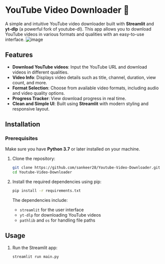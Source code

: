 # YouTube Video Downloader 🎥

A simple and intuitive YouTube video downloader built with **Streamlit** and **yt-dlp** (a powerful fork of youtube-dl). This app allows you to download YouTube videos in various formats and qualities with an easy-to-use interface.
![image](https://github.com/user-attachments/assets/c7f4076e-ed7f-4ade-a20e-fc9b6aa83e58)

## Features

- **Download YouTube videos**: Input the YouTube URL and download videos in different qualities.
- **Video Info**: Displays video details such as title, channel, duration, view count, and more.
- **Format Selection**: Choose from available video formats, including audio and video quality options.
- **Progress Tracker**: View download progress in real time.
- **Clean and Simple UI**: Built using **Streamlit** with modern styling and responsive layout.
  
## Installation

### Prerequisites

Make sure you have **Python 3.7** or later installed on your machine.

1. Clone the repository:

   ```bash
   git clone https://github.com/sankeer28/Youtube-Video-Downloader.git
   cd Youtube-Video-Downloader
   ```

2. Install the required dependencies using pip:

   ```bash
   pip install -r requirements.txt
   ```

   The dependencies include:
   - `streamlit` for the user interface
   - `yt-dlp` for downloading YouTube videos
   - `pathlib` and `os` for handling file paths

## Usage

1. Run the Streamlit app:

   ```bash
   streamlit run main.py
   ```

